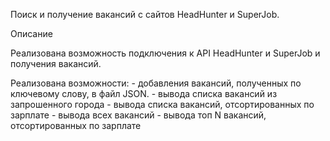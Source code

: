 Поиск и получение вакансий с сайтов HeadHunter и SuperJob.

Описание

Реализована возможность подключения к API HeadHunter и SuperJob и получения вакансий.

Реализована возможности:
    - добавления вакансий, полученных по ключевому слову, в файл JSON.
    - вывода списка вакансий из запрошенного города
    - вывода списка вакансий, отсортированных по зарплате
    - вывода всех вакансий
    - вывода топ N вакансий, отсортированных по зарплате